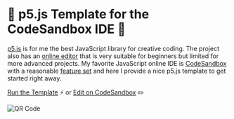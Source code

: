 # 🌈 p5.js Template for the CodeSandbox IDE 🦄

[p5.js](https://p5js.org/) is for me the best JavaScript library for creative coding. The project also has an [online editor](https://editor.p5js.org/) that is very suitable for beginners but limited for more advanced projects. My favorite JavaScript online IDE is [CodeSandbox](https://codesandbox.io/) with a reasonable [feature set](https://codesandbox.io/ide) and here I provide a nice p5.js template to get started right away.

[Run the Template](https://soerensofke.github.io/p5js-template/) ⚡️
or
[Edit on CodeSandbox](https://codesandbox.io/s/github/SoerenSofke/p5js-template) ✏️ 

![QR Code](http://api.qrserver.com/v1/create-qr-code/?color=000000&bgcolor=FFFFFF&data=https%3A%2F%2Fsoerensofke.github.io%2Fp5js-template%2F&qzone=1&margin=0&size=320x320&ecc=L)
